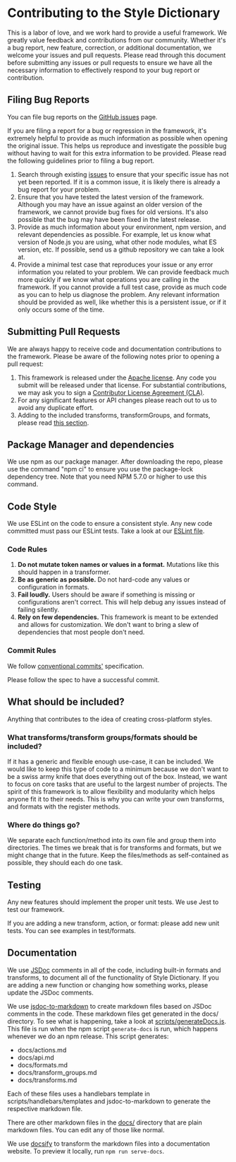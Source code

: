 # Contributing to the Style Dictionary

This is a labor of love, and we work hard to provide a useful framework. We greatly value feedback and contributions from our community. Whether it's a bug report, new feature, correction, or additional documentation, we welcome your issues and pull requests. Please read through this document before submitting any issues or pull requests to ensure we have all the necessary information to effectively respond to your bug report or contribution.


## Filing Bug Reports

You can file bug reports on the [GitHub issues][issues] page.

If you are filing a report for a bug or regression in the framework, it's extremely helpful to provide as much information as possible when opening the original issue. This helps us reproduce and investigate the possible bug without having to wait for this extra information to be provided. Please read the following guidelines prior to filing a bug report.

1. Search through existing [issues][issues] to ensure that your specific issue has not yet been reported. If it is a common issue, it is likely there is already a bug report for your problem.
2. Ensure that you have tested the latest version of the framework. Although you may have an issue against an older version of the framework, we cannot provide bug fixes for old versions. It's also possible that the bug may have been fixed in the latest release.
3. Provide as much information about your environment, npm version, and relevant dependencies as possible. For example, let us know what version of Node.js you are using, what other node modules, what ES version, etc. If possible, send us a github repository we can take a look at.
4. Provide a minimal test case that reproduces your issue or any error information you related to your problem. We can provide feedback much more quickly if we know what operations you are calling in the framework. If you cannot provide a full test case, provide as much code as you can to help us diagnose the problem. Any relevant information should be provided as well, like whether this is a persistent issue, or if it only occurs some of the time.


## Submitting Pull Requests

We are always happy to receive code and documentation contributions to the framework. Please be aware of the following notes prior to opening a pull request:

1. This framework is released under the [Apache license][license]. Any code you submit will be released under that license. For substantial contributions, we may ask you to sign a [Contributor License Agreement (CLA)][cla].
2. For any significant features or API changes please reach out to us to avoid any duplicate effort.
3. Adding to the included transforms, transformGroups, and formats, please read [this section](#what-should-be-included).


## Package Manager and dependencies

We use npm as our package manager. After downloading the repo, please use the command "npm ci" to ensure you use the package-lock dependency tree. Note that you need NPM 5.7.0 or higher to use this command.


## Code Style

We use ESLint on the code to ensure a consistent style. Any new code committed must pass our ESLint tests. Take a look at our [ESLint file][eslint].

### Code Rules
1. **Do not mutate token names or values in a format.** Mutations like this should happen in a transformer.
1. **Be as generic as possible.** Do not hard-code any values or configuration in formats.
1. **Fail loudly.** Users should be aware if something is missing or configurations aren't correct. This will help debug any issues instead of failing silently.
1. **Rely on few dependencies.** This framework is meant to be extended and allows for customization. We don't want to bring a slew of dependencies that most people don't need.

### Commit Rules
We follow [conventional commits'](https://www.conventionalcommits.org/en/v1.0.0-beta.2/#specification) specification.

Please follow the spec to have a successful commit.

## What should be included?

Anything that contributes to the idea of creating cross-platform styles.

### What transforms/transform groups/formats should be included?

If it has a generic and flexible enough use-case, it can be included. We would like to keep this type of code to a minimum because we don't want to be a swiss army knife that does everything out of the box. Instead, we want to focus on core tasks that are useful to the largest number of projects. The spirit of this framework is to allow flexibility and modularity which helps anyone fit it to their needs. This is why you can write your own transforms, and formats with the register methods.

### Where do things go?

We separate each function/method into its own file and group them into directories. The times we break that is for transforms and formats, but we might change that in the future. Keep the files/methods as self-contained as possible, they should each do one task.


## Testing

Any new features should implement the proper unit tests. We use Jest to test our framework.

If you are adding a new transform, action, or format: please add new unit tests. You can see examples in test/formats.

## Documentation

We use [JSDoc](http://usejsdoc.org) comments in all of the code, including built-in formats and transforms, to document all of the functionality of Style Dictionary. If you are adding a new function or changing how something works, please update the JSDoc comments.

We use [jsdoc-to-markdown](https://github.com/jsdoc2md/jsdoc-to-markdown) to create markdown files based on JSDoc comments in the code. These markdown files get generated in the docs/ directory. To see what is happening, take a look at [scripts/generateDocs.js](scripts/generateDocs.js). This file is run when the npm script `generate-docs` is run, which happens whenever we do an npm release. This script generates:
  * docs/actions.md
  * docs/api.md
  * docs/formats.md
  * docs/transform_groups.md
  * docs/transforms.md

Each of these files uses a handlebars template in scripts/handlebars/templates and jsdoc-to-markdown to generate the respective markdown file.

There are other markdown files in the [docs/](docs/) directory that are plain markdown files. You can edit any of those like normal.

We use [docsify](https://docsify.js.org/#/) to transform the markdown files into a documentation website. To preview it locally, run `npm run serve-docs`.

[issues]: https://github.com/amzn/style-dictionary/issues
[pr]: https://github.com/amzn/style-dictionary/pulls
[license]: https://github.com/amzn/style-dictionary/blob/main/LICENSE
[cla]: http://en.wikipedia.org/wiki/Contributor_License_Agreement
[eslint]: https://github.com/amzn/style-dictionary/blob/main/.eslintrc.json

